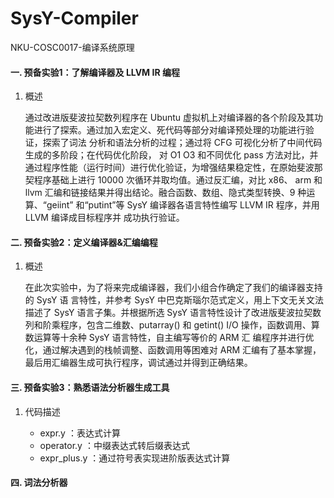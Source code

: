 # SysY-Compiler
NKU-COSC0017-编译系统原理



#### 一. 预备实验1：了解编译器及 LLVM IR 编程

1. 概述

   通过改进版斐波拉契数列程序在 Ubuntu 虚拟机上对编译器的各个阶段及其功能进行了探索。通过加入宏定义、死代码等部分对编译预处理的功能进行验证，探索了词法 分析和语法分析的过程；通过将 CFG 可视化分析了中间代码生成的多阶段；在代码优化阶段， 对 O1 O3 和不同优化 pass 方法对比，并通过程序性能（运行时间）进行优化验证，为增强结果稳定性，在原始斐波那契程序基础上进行 10000 次循环并取均值。通过反汇编，对比 x86、 arm 和 llvm 汇编和链接结果并得出结论。融合函数、数组、隐式类型转换、9 种运算、“geiint” 和“putint”等 SysY 编译器各语言特性编写 LLVM IR 程序，并用 LLVM 编译成目标程序并 成功执行验证。



#### 二. 预备实验2：定义编译器&汇编编程

1. 概述

   在此次实验中，为了将来完成编译器，我们小组合作确定了我们的编译器支持的 SysY 语 言特性，并参考 SysY 中巴克斯瑙尔范式定义，用上下文无关文法描述了 SysY 语言子集。并根据所选 SysY 语言特性设计了改进版斐波拉契数列和阶乘程序，包含二维数、putarray() 和 getint()  I/O 操作，函数调用、算数运算等十余种 SysY 语言特性，自主编写等价的 ARM 汇 编程序并进行优化，通过解决遇到的栈帧调整、函数调用等困难对 ARM 汇编有了基本掌握， 最后用汇编器生成可执行程序，调试通过并得到正确结果。



#### 三. 预备实验3：熟悉语法分析器生成工具

1. 代码描述

   + expr.y ：表达式计算
   + operator.y ：中缀表达式转后缀表达式
   + expr_plus.y ：通过符号表实现进阶版表达式计算




#### 四. 词法分析器



